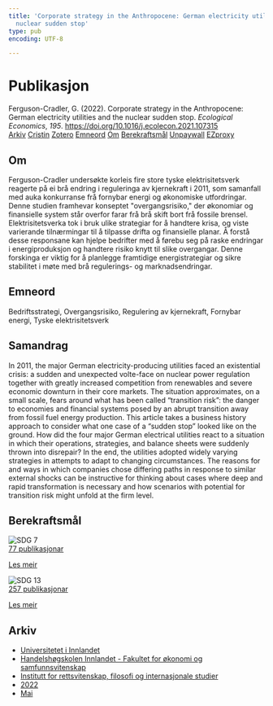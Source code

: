 ```yaml
---
title: 'Corporate strategy in the Anthropocene: German electricity utilities and the
  nuclear sudden stop'
type: pub
encoding: UTF-8

---
```

<h1>Publikasjon</h1>
<article id="csl-bib-container-8KQTV7U4" class="csl-bib-container">
  <div class="csl-bib-body"> <div class="csl-entry">Ferguson-Cradler, G. (2022). Corporate strategy in the Anthropocene: German electricity utilities and the nuclear sudden stop. <i>Ecological Economics</i>, <i>195</i>. <a href="https://doi.org/10.1016/j.ecolecon.2021.107315">https://doi.org/10.1016/j.ecolecon.2021.107315</a></div> </div>
  <div class="csl-bib-buttons">
    <a href="#taxonomy-article-8KQTV7U4" alt="archive" class="csl-bib-button">Arkiv</a>
    <a href="https://app.cristin.no/results/show.jsf?id=2025349" alt="Cristin" class="csl-bib-button">Cristin</a>
    <a href="http://zotero.org/groups/5881554/items/8KQTV7U4" alt="Zotero" class="csl-bib-button">Zotero</a>
    <a href="#keywords-article-8KQTV7U4" alt="keywords" class="csl-bib-button">Emneord</a>
    <a href="#about-article-8KQTV7U4" alt="about_pub" class="csl-bib-button">Om</a>
    <a href="#sdg-article-8KQTV7U4" alt="sdg" class="csl-bib-button">Berekraftsmål</a>
    <a href="https://doi.org/10.1016/j.ecolecon.2021.107315" alt="Unpaywall" class="csl-bib-button">Unpaywall</a>
    <a href="https://doi.org/10.1016/j.ecolecon.2021.107315" alt="EZproxy" class="csl-bib-button">EZproxy</a>
  </div>
  <div id="csl-bib-meta-container-8KQTV7U4"></div>
</article>
<div id="csl-bib-meta-8KQTV7U4" class="csl-bib-meta">
  <article id="about-article-8KQTV7U4" class="about_pub-article">
    <h1>Om</h1>
    Ferguson-Cradler undersøkte korleis fire store tyske elektrisitetsverk reagerte på ei brå endring i reguleringa av kjernekraft i 2011, som samanfall med auka konkurranse frå fornybar energi og økonomiske utfordringar. Denne studien framhevar konseptet "overgangsrisiko," der økonomiar og finansielle system står overfor farar frå brå skift bort frå fossile brensel. Elektrisitetsverka tok i bruk ulike strategiar for å handtere krisa, og viste varierande tilnærmingar til å tilpasse drifta og finansielle planar. Å forstå desse responsane kan hjelpe bedrifter med å førebu seg på raske endringar i energiproduksjon og handtere risiko knytt til slike overgangar. Denne forskinga er viktig for å planlegge framtidige energistrategiar og sikre stabilitet i møte med brå regulerings- og marknadsendringar.
  </article>
  <article id="keywords-article-8KQTV7U4" class="keywords-article">
    <h1>Emneord</h1>
    Bedriftsstrategi, Overgangsrisiko, Regulering av kjernekraft, Fornybar energi, Tyske elektrisitetsverk
  </article>
  <article id="abstract-article-8KQTV7U4" class="abstract-article">
    <h1>Samandrag</h1>
    In 2011, the major German electricity-producing utilities faced an existential crisis: a sudden and unexpected volte-face on nuclear power regulation together with greatly increased competition from renewables and severe economic downturn in their core markets. The situation approximates, on a small scale, fears around what has been called “transition risk”: the danger to economies and financial systems posed by an abrupt transition away from fossil fuel energy production. This article takes a business history approach to consider what one case of a “sudden stop” looked like on the ground. How did the four major German electrical utilities react to a situation in which their operations, strategies, and balance sheets were suddenly thrown into disrepair? In the end, the utilities adopted widely varying strategies in attempts to adapt to changing circumstances. The reasons for and ways in which companies chose differing paths in response to similar external shocks can be instructive for thinking about cases where deep and rapid transformation is necessary and how scenarios with potential for transition risk might unfold at the firm level.
  </article>
  <article id="sdg-article-8KQTV7U4" class="sdg-article">
    <h1>Berekraftsmål</h1>
    <div class="sdg-container"><div id="sdg7" class="sdg">
        <img src="{{< params subfolder >}}images/sdg/sdg07_nn.png" class="image" alt="SDG 7">
        <div class="sdg-overlay">
          <a href="{{< params subfolder >}}nn/archive/?sdg=7#archive" class="sdg-publication-count"><span>77</span> publikasjonar</a>
          <p><a href="https://fn.no/om-fn/fns-baerekraftsmaal/ren-energi-til-alle?lang=nno-NO" class="sdg-read-more">Les meir</a></p>
        </div>
      </div> <div id="sdg13" class="sdg">
        <img src="{{< params subfolder >}}images/sdg/sdg13_nn.png" class="image" alt="SDG 13">
        <div class="sdg-overlay">
          <a href="{{< params subfolder >}}nn/archive/?sdg=13#archive" class="sdg-publication-count"><span>257</span> publikasjonar</a>
          <p><a href="https://fn.no/om-fn/fns-baerekraftsmaal/stoppe-klimaendringene?lang=nno-NO" class="sdg-read-more">Les meir</a></p>
        </div>
      </div></div>
  </article>
  <article id="taxonomy-article-8KQTV7U4" class="taxonomy-article">
    <h1>Arkiv</h1>
    <ul>
      <li><a href="{{< params subfolder >}}nn/archive/?key=3DCRN523">Universitetet i Innlandet</a></li>
      <li><a href="{{< params subfolder >}}nn/archive/?key=DU8Q9LN9">Handelshøgskolen Innlandet - Fakultet for økonomi og samfunnsvitenskap</a></li>
      <li><a href="{{< params subfolder >}}nn/archive/?key=ITYAG68H">Institutt for rettsvitenskap, filosofi og internasjonale studier</a></li>
      <li><a href="{{< params subfolder >}}nn/archive/?key=B7XWRJNE">2022</a></li>
      <li><a href="{{< params subfolder >}}nn/archive/?key=BYAJL8WL">Mai</a></li>
    </ul>
  </article>
</div>

